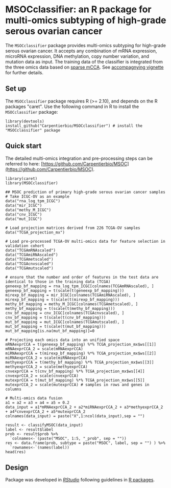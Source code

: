 # **MSOCclassifier**: an R package for multi-omics subtyping of high-grade serous ovarian cancer

The `MSOCclassifier` package provides multi-omics subtyping for high-grade serous ovarian cancer. It accepts any combination of mRNA expression, microRNA expression, DNA methylation, copy number variation, and mutation data as input. The training data of the classifier is integrated from the three omics data based on [sparse mCCA](https://www.degruyter.com/document/doi/10.2202/1544-6115.1470/html). See [accompagnying vignette](https://Carpentierbio.github.io/MSOCclassifier/MSOCclassifier.html) for further details.


## Set up

The `MSOCclassifier` package requires R (>= 2.10), and depends on the R packages "caret".
Use the following command in R to install the `MSOCclassifier` package:
```
library(devtools)
install_github("Carpentierbio/MSOCclassifier") # install the "MSOCclassifier" package
```

## Quick start
The detailed multi-omics integration and pre-processing steps can be referred to here: [https://github.com/Carpentierbio/MSOC](https://github.com/Carpentierbio/MSOC).
```
library(caret)
library(MSOCclassifier)

## MSOC prediction of primary high-grade serous ovarian cancer samples
# Take ICGC-OV as an example
data("rna_log_tpm_ICGC")
data("mir_ICGC")
data("methy_M_ICGC")
data("cnv_ICGC")
data("mut_ICGC")

# Load projection matrices derived from 226 TCGA-OV samples
data("TCGA_projection_mx")

# Load pre-processed TCGA-OV multi-omics data for feature selection in validation cohort
data("TCGAmRNAscaled")
data("TCGAmiRNAscaled")
data("TCGAmetscaled")
data("TCGAcnvscaled")
data("TCGAmutscaled")

# ensure that the number and order of features in the test data are identical to those in the training data (TCGA)
geneexp_bf_mapping = rna_log_tpm_ICGC[colnames(TCGAmRNAscaled), ]
geneexp_bf_mapping = t(scale(t(geneexp_bf_mapping)))
mirexp_bf_mapping = mir_ICGC[colnames(TCGAmiRNAscaled), ]
mirexp_bf_mapping = t(scale(t(mirexp_bf_mapping)))
methy_bf_mapping = methy_M_ICGC[colnames(TCGAmetscaled), ]
methy_bf_mapping = t(scale(t(methy_bf_mapping)))
cnv_bf_mapping = cnv_ICGC[colnames(TCGAcnvscaled), ]
cnv_bf_mapping = t(scale(t(cnv_bf_mapping)))
mut_bf_mapping = mut_ICGC[colnames(TCGAmutscaled), ]
mut_bf_mapping = t(scale(t(mut_bf_mapping)))
mut_bf_mapping[is.na(mut_bf_mapping)]=0

# Projecting each omics data into an unified space
mRNAexprCCA = t(geneexp_bf_mapping) %*% TCGA_projection_mx$ws[[1]]
mRNAexprCCA_2 = scale(mRNAexprCCA)
miRNAexprCCA = t(mirexp_bf_mapping) %*% TCGA_projection_mx$ws[[2]]
miRNAexprCCA_2 = scale(miRNAexprCCA)
methyexprCCA = t(methy_bf_mapping) %*% TCGA_projection_mx$ws[[3]]
methyexprCCA_2 = scale(methyexprCCA)
cnvexprCCA = t(cnv_bf_mapping) %*% TCGA_projection_mx$ws[[4]]
cnvexprCCA_2 = scale(cnvexprCCA)
mutexprCCA = t(mut_bf_mapping) %*% TCGA_projection_mx$ws[[5]]
mutexprCCA_2 = scale(mutexprCCA) # samples in rows and genes in columns 

# Multi-omics data fusion
a1 = a2 = a3 = a4 = a5 = 0.2
data_input = a1*mRNAexprCCA_2 + a2*miRNAexprCCA_2 + a3*methyexprCCA_2 + a4*cnvexprCCA_2 + a5*mutexprCCA_2
colnames(data_input) = paste("X",1:ncol(data_input),sep = "")

result <- classifyMSOC(data_input)
label <- result$label
prob <- result$prob %>%
  `colnames<-`(paste("MSOC", 1:5, "_prob", sep = ""))
res <- data.frame(prob, subtype = paste("MSOC", label, sep = "") ) %>%
  `rownames<-`(names(label))
head(res)

```

## Design

Package was developed in _[RStudio](https://www.rstudio.com/)_ following guidelines in [R packages](http://r-pkgs.had.co.nz/).
